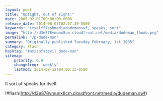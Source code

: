 ```yaml
---
layout: post
title: "Uptight, out of sight!"
date: 2005-02-01T00:00:00-0600
release_date: 2014-08-05T02:57:39-0500
keywords: "itselfflashmediadudemanswf, speaks, sort"
image: "http://d3e878vmunx8cm.cloudfront.net/media/dudeman_thumb.png"
permalink: "/p/dude-man"
summary: "Originally published Tuesday February, 1st 2005"
category: flash
hashtag: "#axisofstevil_dude-man"
sitemap:
    priority: 0.9
    changefreq: 'weekly'
    lastmod: 2014-08-12T04:00:33-0500
---
```


It sort of speaks for itself.

!#flash(http://d3e878vmunx8cm.cloudfront.net/media/dudeman.swf)
